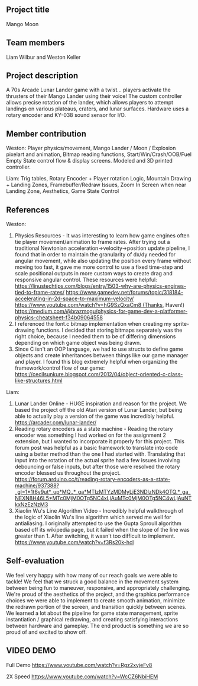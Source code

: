 ## Project title

Mango Moon

## Team members

Liam Wilbur and Weston Keller

## Project description

A 70s Arcade Lunar Lander game with a twist... players activate the thrusters of their Mango Lander using their voice! The custom controller allows precise rotation of the lander, which allows players to attempt landings on various plateaus, craters, and lunar surfaces. Hardware uses a rotary encoder and KY-038 sound sensor for I/O.

## Member contribution

Weston: Player physics/movement, Mango Lander / Moon / Explosion pixelart and animation, Bitmap reading functions, Start/Win/Crash/OOB/Fuel Empty State control flow & display screens. Modeled and 3D printed controller.

Liam: Trig tables, Rotary Encoder + Player rotation Logic, Mountain Drawing + Landing Zones, Framebuffer/Redraw Issues, Zoom In Screen when near Landing Zone, Aesthetics, Game State Control

## References

Weston:
1. Physics Resources - It was interesting to learn how game engines often tie player movement/animation to frame rates. After trying out a traditional Newtonian acceleration->velocity->position update pipeline, I found that in order to maintain the granularity of dx/dy needed for angular movement, while also updating the position every frame without moving too fast, it gave me more control to use a fixed time-step and scale positional outputs in more custom ways to create drag and responsive angular control. These resources were helpful:
https://linustechtips.com/blogs/entry/1503-why-are-physics-engines-tied-to-frame-rates/
https://www.gamedev.net/forums/topic/318184-accelerating-in-2d-space-to-maximum-velocity/
https://www.youtube.com/watch?v=hG9SzQxaCm8 (Thanks, Haven!)
https://medium.com/@brazmogu/physics-for-game-dev-a-platformer-physics-cheatsheet-f34b09064558
3. I referenced the font.c bitmap implementation when creating my sprite-drawing functions. I decided that storing bitmaps separately was the right choice, because I needed them to be of differing dimensions depending on which game object was being drawn.
4. Since C isn't an OOP language, we had to use structs to define game objects and create inheritances between things like our game manager and player. I found this blog extremely helpful when organizing the framework/control flow of our game:
https://cecilsunkure.blogspot.com/2012/04/object-oriented-c-class-like-structures.html

Liam:
1. Lunar Lander Online - HUGE inspiration and reason for the project. We based the project off the old Atari version of Lunar Lander, but being able to actually play a version of the game was incredibly helpful.
https://arcader.com/lunar-lander/
4. Reading rotary encoders as a state machine - Reading the rotary encoder was something I had worked on for the assignment 2 extension, but I wanted to incorporate it properly for this project. This forum post was helpful as a basic framework to translate into code using a better method than the one I had started with. Translating that input into the rotation of the actual sprite had a few issues involving debouncing or false inputs, but after those were resolved the rotary encoder blessed us throughout the project.
https://forum.arduino.cc/t/reading-rotary-encoders-as-a-state-machine/937388?_gl=1*1t6v9ut*_up*MQ..*_ga*MTIzMTYzMDMyLjE3NDIzNDk4OTQ.*_ga_NEXN8H46L5*MTc0MjM0OTg5NC4xLjAuMTc0MjM0OTg5NC4wLjAuNTkxNzEzNzM3
6. Xiaolin Wu's Line Algorithm Video - Incredibly helpful walkthrough of the logic of Xiaolin Wu's line algorithm which served me well for antialiasing. I originally attempted to use the Gupta Sproull algorithm based off its wikipedia page, but it failed when the slope of the line was greater than 1. After switching, it wasn't too difficult to implement.
https://www.youtube.com/watch?v=f3Rs20k-hcI

## Self-evaluation

We feel very happy with how many of our reach goals we were able to tackle! We feel that we struck a good balance in the movement system between being fun to maneuver, responsive, and appropriately challenging. We're proud of the aesthetics of the project, and the graphics performance choices we were able to implement to create smooth animation, minimize the redrawn portion of the screen, and transition quickly between scenes. We learned a lot about the pipeline for game state management, sprite instantiation / graphical redrawing, and creating satisfying interactions between hardware and gameplay. The end product is something we are so proud of and excited to show off.

## VIDEO DEMO

Full Demo
https://www.youtube.com/watch?v=Rgz2xvjeFv8

2X Speed
https://www.youtube.com/watch?v=WcCZ6NbiHEM 
